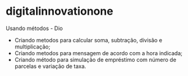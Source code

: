 # digitalinnovationone
Usando métodos - Dio
- Criando metodos para calcular soma, subtração, divisão e multiplicação;
- Criando metodos para mensagem de acordo com a hora indicada;
- Criando método para simulação de empréstimo com número de parcelas e variação de taxa.
